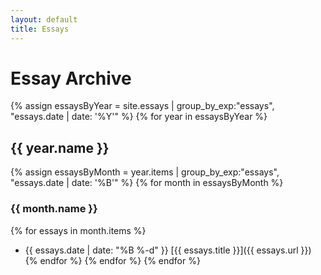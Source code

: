 ```yaml
---
layout: default
title: Essays
---
```

# Essay Archive
{% assign essaysByYear = site.essays | group_by_exp:"essays", "essays.date | date: '%Y'" %}
{% for year in essaysByYear %}
## {{ year.name }}
{% assign essaysByMonth = year.items | group_by_exp:"essays", "essays.date | date: '%B'" %}
{% for month in essaysByMonth %}
### {{ month.name }}
{% for essays in month.items %}
- <span class="archive-date">{{ essays.date | date: "%B %-d" }}</span> [{{ essays.title }}]({{ essays.url }})
{% endfor %}
{% endfor %}
{% endfor %}
